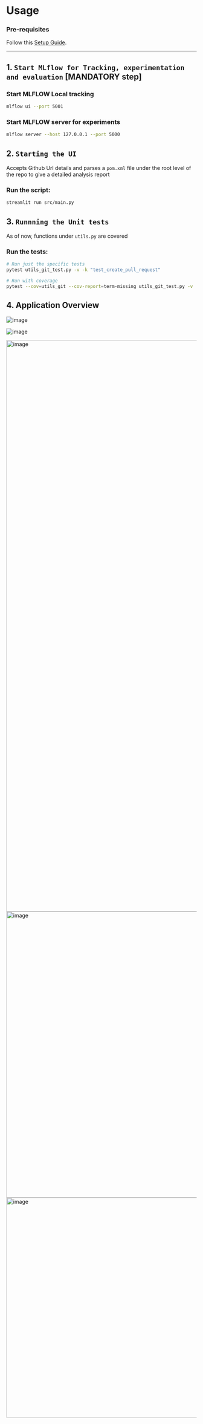# Usage

### Pre-requisites  
Follow this [Setup Guide](https://github.com/vinitdadyala/adu-ai-agent/blob/main/SETUP.md).

---
## 1. `Start MLflow for Tracking, experimentation and evaluation` [MANDATORY step]

### **Start MLFLOW Local tracking**
```sh
mlflow ui --port 5001
```
### **Start MLFLOW server for experiments**
```sh
mlflow server --host 127.0.0.1 --port 5000
```

## 2. `Starting the UI`  
Accepts Github Url details and parses a `pom.xml` file under the root level of the repo to give a detailed analysis report

### **Run the script**:
```sh
streamlit run src/main.py
```

## 3. `Runnning the Unit tests`  
As of now, functions under `utils.py` are covered

### **Run the tests**:
```sh
# Run just the specific tests
pytest utils_git_test.py -v -k "test_create_pull_request"

# Run with coverage
pytest --cov=utils_git --cov-report=term-missing utils_git_test.py -v
```


## 4. Application Overview

![image](https://github.com/user-attachments/assets/ddb45a44-189e-4485-9ec6-33787e253c0f)

![image](https://github.com/user-attachments/assets/75eea749-9ee8-4c48-b1ff-cd56dea04bce)

<img width="1511" alt="image" src="https://github.com/user-attachments/assets/d038f755-8371-45db-9364-3276ee693a70" />

<img width="757" alt="image" src="https://github.com/user-attachments/assets/02622aa5-a517-4c61-8aee-3e3b37cb8693" />

<img width="582" alt="image" src="https://github.com/user-attachments/assets/406eec66-930c-4856-89fa-336ef451441e" />



